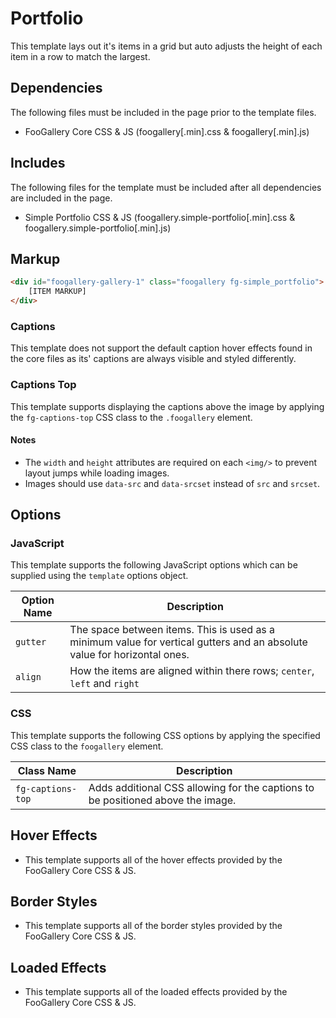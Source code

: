 # Portfolio

This template lays out it's items in a grid but auto adjusts the height of each item in a row to match the largest.

## Dependencies

The following files must be included in the page prior to the template files.

- FooGallery Core CSS & JS (foogallery[.min].css & foogallery[.min].js)

## Includes

The following files for the template must be included after all dependencies are included in the page.

- Simple Portfolio CSS & JS (foogallery.simple-portfolio[.min].css & foogallery.simple-portfolio[.min].js)

## Markup

```html
<div id="foogallery-gallery-1" class="foogallery fg-simple_portfolio">
	[ITEM MARKUP]
</div>
```

### Captions

This template does not support the default caption hover effects found in the core files as its' captions are always visible and styled differently.

### Captions Top

This template supports displaying the captions above the image by applying the `fg-captions-top` CSS class to the `.foogallery` element.

#### Notes

- The `width` and `height` attributes are required on each `<img/>` to prevent layout jumps while loading images.
- Images should use `data-src` and `data-srcset` instead of `src` and `srcset`.

## Options

### JavaScript

This template supports the following JavaScript options which can be supplied using the `template` options object.

| Option Name          | Description                                                                                                      |
|---------------------|------------------------------------------------------------------------------------------------------------------|
| `gutter`   | The space between items. This is used as a minimum value for vertical gutters and an absolute value for horizontal ones. |
| `align`   | How the items are aligned within there rows; `center`, `left` and `right` |

### CSS

This template supports the following CSS options by applying the specified CSS class to the `foogallery` element.

| Class Name          | Description                                                                     |
|---------------------|---------------------------------------------------------------------------------|
| `fg-captions-top`   | Adds additional CSS allowing for the captions to be positioned above the image. |

## Hover Effects

- This template supports all of the hover effects provided by the FooGallery Core CSS & JS.

## Border Styles

- This template supports all of the border styles provided by the FooGallery Core CSS & JS.

## Loaded Effects

- This template supports all of the loaded effects provided by the FooGallery Core CSS & JS.